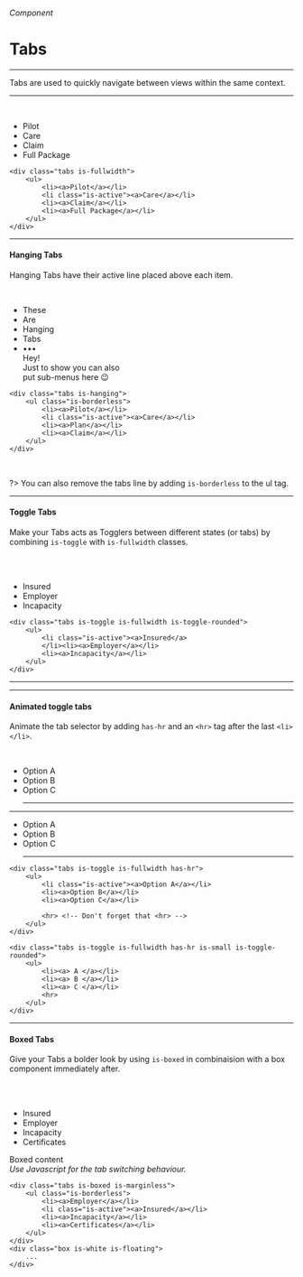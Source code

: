 <h6 class="is-uppercase has-text-grey has-text-weight-medium is-size-6 is-size-7-mobile">Component</h6>
<h1 class="title is-family-secondary is-size-2-mobile">Tabs</h1>
<hr class="is-visible is-size-4">
<p class="subtitle is-family-secondary has-text-dark">
    <span class="has-text-weight-semibold">Tabs</span> are used to quickly navigate between views within the same context.
</p>
<hr class="is-visible is-size-4"><br>

<div class="box is-well is-marginless is-large is-radiusless-b">
    <div class="tabs is-fullwidth">
        <ul>
            <li><a>Pilot</a></li>
            <li><a>Care</a></li>
            <li><a>Claim</a></li>
            <li class="is-active"><a>Full Package</a></li>
        </ul>
    </div>
</div>

    <div class="tabs is-fullwidth">
        <ul>
            <li><a>Pilot</a></li>
            <li class="is-active"><a>Care</a></li>
            <li><a>Claim</a></li>
            <li><a>Full Package</a></li>
        </ul>
    </div>
<hr class="is-visible is-size-1">

<h4 class="title is-family-primary"><strong>Hanging Tabs</strong></h4>

Hanging Tabs have their active line placed above each item.

<br>

<div class="box is-well is-marginless is-medium is-radiusless-b" style="padding-top: 0;">
    <div class="tabs is-hanging">
        <ul class="is-borderless">
            <li><a>These</a></li>
            <li><a>Are</a></li>
            <li class="is-active"><a>Hanging</a></li>
            <li><a>Tabs</a></li>
            <li>
                <a class="dropdown is-hoverable is-iconless has-arrow">
                    <div class="dropdown-trigger">•••</div>
                    <div class="dropdown-menu is-paddingless">
                        <div class="box is-white is-floating">Hey!<div class="subtitle is-6 has-text-grey">Just to show you can also<br>put sub-menus here 😉</div></div>
                    </div>
                </a>
            </li>
        </ul>
    </div>
</div>

    <div class="tabs is-hanging">
        <ul class="is-borderless">
            <li><a>Pilot</a></li>
            <li class="is-active"><a>Care</a></li>
            <li><a>Plan</a></li>
            <li><a>Claim</a></li>
        </ul>
    </div>
<br>

?> You can also remove the tabs line by adding `is-borderless` to the ul tag.

<hr class="is-visible is-size-1">

<h4 class="title is-family-primary"><strong>Toggle Tabs</strong></h4>

Make your Tabs acts as Togglers between different states (or tabs) by combining `is-toggle` with `is-fullwidth` classes.

<br><br>

<div class="box is-well is-large is-marginless is-radiusless-b">
    <div class="tabs is-toggle is-fullwidth is-toggle-rounded">
        <ul>
            <li class="is-active"><a>Insured</a>
            </li><li><a>Employer</a></li>
            <li><a>Incapacity</a></li>
        </ul>
    </div>
</div>

    <div class="tabs is-toggle is-fullwidth is-toggle-rounded">
        <ul>
            <li class="is-active"><a>Insured</a>
            </li><li><a>Employer</a></li>
            <li><a>Incapacity</a></li>
        </ul>
    </div>
<hr>

<hr class="is-visible is-size-1">

<h4 class="title is-family-primary"><strong>Animated toggle tabs</strong></h4>

Animate the tab selector by adding `has-hr` and an `<hr>` tag after the last `<li></li>`.

<br>

<div class="box is-well is-large is-marginless is-radiusless-b">
    <div class="tabs is-toggle is-fullwidth has-hr">
        <ul>
            <li id="js-tab-1" class="is-active"><a onclick="toggleTab(1)">Option A</a></li>
            <li id="js-tab-2" class=""><a onclick="toggleTab(2)">Option B</a></li>
            <li id="js-tab-3" class=""><a onclick="toggleTab(3)">Option C</a></li>
            <hr>
        </ul>
    </div>
    <hr>
    <div class="tabs is-toggle is-fullwidth has-hr is-small is-toggle-rounded">
        <ul>
            <li id="js-tab-4" class="is-active"><a onclick="toggleTab(4)">Option A</a></li>
            <li id="js-tab-5" class=""><a onclick="toggleTab(5)">Option B</a></li>
            <li id="js-tab-6" class=""><a onclick="toggleTab(6)">Option C</a></li>
            <hr>
        </ul>
    </div>
</div>

    <div class="tabs is-toggle is-fullwidth has-hr">
        <ul>
            <li class="is-active"><a>Option A</a></li>
            <li><a>Option B</a></li>
            <li><a>Option C</a></li>
            
            <hr> <!-- Don't forget that <hr> -->
        </ul>
    </div>
    
    <div class="tabs is-toggle is-fullwidth has-hr is-small is-toggle-rounded">
        <ul>
            <li><a> A </a></li>
            <li><a> B </a></li>
            <li><a> C </a></li>
            <hr>
        </ul>
    </div>

<hr class="is-visible is-size-1">

<h4 class="title is-family-primary"><strong>Boxed Tabs</strong></h4>

Give your Tabs a bolder look by using `is-boxed` in combinaision with a box component immediately after.

<br><br>

<div class="box is-well is-large is-marginless is-radiusless-b">
    <div class="tabs is-boxed is-marginless is-centered">
        <ul class="is-borderless">
            <li class="is-active"><a>Insured</a>
            </li><li><a>Employer</a></li>
            <li><a>Incapacity</a></li>
            <li><a>Certificates</a></li>
        </ul>
    </div>
    <div class="box is-raised is-large is-bordered has-text-grey-dark">
        Boxed content<br><i>Use Javascript for the tab switching behaviour.</i>
    </div>
</div>

    <div class="tabs is-boxed is-marginless">
        <ul class="is-borderless">
            <li><a>Employer</a></li>
            <li class="is-active"><a>Insured</a></li>
            <li><a>Incapacity</a></li>
            <li><a>Certificates</a></li>
        </ul>
    </div>
    <div class="box is-white is-floating">
        ...
    </div>
